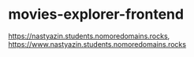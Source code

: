 # movies-explorer-frontend
https://nastyazin.students.nomoredomains.rocks,
https://www.nastyazin.students.nomoredomains.rocks
